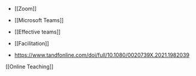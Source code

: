 - [[Zoom]]
- [[Microsoft Teams]]
- [[Effective teams]]
- [[Facilitation]]

- https://www.tandfonline.com/doi/full/10.1080/0020739X.2021.1982039

[[Online Teaching]]
